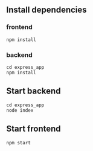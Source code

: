 ## Install dependencies

### frontend
```
npm install
```
### backend
```
cd express_app
npm install
```

## Start backend
```
cd express_app
node index
```

## Start frontend
```
npm start
```
